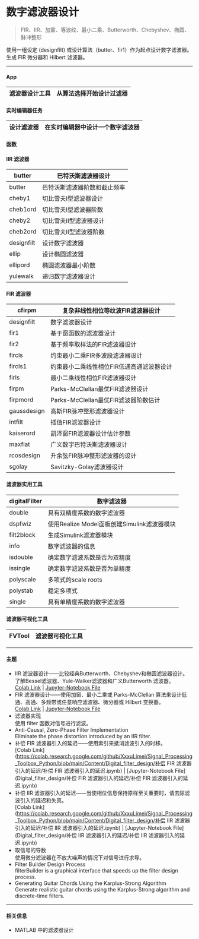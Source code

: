 # 数字滤波器设计
> FIR、IIR、加窗、等波纹、最小二乘、Butterworth、Chebyshev、椭圆、脉冲整形

使用一组设定 (designfilt) 或设计算法（butter、fir1）作为起点设计数字滤波器。生成 FIR 微分器和 Hilbert 滤波器。
***  
#### App
滤波器设计工具 | 从算法选择开始设计过滤器
---------- | -------------
#### 实时编辑器任务
设计滤波器 | 在实时编辑器中设计一个数字滤波器
---------- | -------------
#### 函数  
#### IIR 滤波器
butter | 巴特沃斯滤波器设计
---------- | -------------
butter | 巴特沃斯滤波器阶数和截止频率
cheby1 | 切比雪夫I型滤波器设计
cheb1ord | 切比雪夫I型滤波器阶数
cheby2 | 切比雪夫II型滤波器设计
cheb2ord | 切比雪夫II型滤波器阶数
designfilt | 设计数字滤波器
ellip | 设计椭圆滤波器
ellipord | 椭圆滤波器最小阶数
yulewalk | 递归数字滤波器设计
#### FIR 滤波器
cfirpm | 复杂非线性相位等纹波FIR滤波器设计
---------- | -------------
designfilt | 数字滤波器设计
fir1 | 基于窗函数的滤波器设计
fir2 | 基于频率取样法的FIR滤波器设计
fircls | 约束最小二乘FIR多波段滤波器设计
fircls1 | 约束最小二乘线性相位FIR低通高通滤波器设计
firls | 最小二乘线性相位FIR滤波器设计
firpm | Parks-McClellan最优FIR滤波器设计
firpmord | Parks-McClellan最优FIR滤波器阶数估计
gaussdesign | 高斯FIR脉冲整形滤波器设计
intfilt | 插值FIR滤波器设计
kaiserord | 凯泽窗FIR滤波器设计估计参数
maxflat | 广义数字巴特沃斯滤波器设计
rcosdesign | 升余弦FIR脉冲整形滤波器的设计
sgolay | Savitzky-Golay滤波器设计
#### 滤波器实用工具
digitalFilter | 数字滤波器
---------- | -------------
double | 具有双精度系数的数字滤波器
dspfwiz | 使用Realize Model面板创建Simulink滤波器模块
filt2block | 生成Simulink滤波器模块
info | 数字滤波器的信息
isdouble | 确定数字滤波系数是否为双精度
issingle | 确定数字滤波系数是否为单精度
polyscale | 多项式的scale roots
polystab | 稳定多项式
single | 具有单精度系数的数字滤波器  
#### 滤波器可视化工具
FVTool | 滤波器可视化工具
---------- | -------------
***
#### 主题  
- IIR 滤波器设计——比较经典Butterworth、Chebyshev和椭圆滤波器设计。了解Bessel滤波器、Yule-Walker滤波器和广义Butterworth 滤波器。  
[Colab Link](https://colab.research.google.com/github/XxxuLimei/Signal_Processing_Toolbox_Python/blob/main/Content/Digital_filter_design/IIR滤波器设计/IIR滤波器设计.ipynb) | [Jupyter-Notebook File](Digital_filter_design/IIR滤波器设计/IIR滤波器设计.ipynb)
- FIR 滤波器设计——使用加窗、最小二乘或 Parks-McClellan 算法来设计低通、高通、多频带或任意响应滤波器、微分器或 Hilbert 变换器。  
[Colab Link](https://colab.research.google.com/github/XxxuLimei/Signal_Processing_Toolbox_Python/blob/main/Content/Digital_filter_design/FIR滤波器设计/FIR滤波器设计.ipynb) | [Jupyter-Notebook File](Digital_filter_design/FIR滤波器设计/FIR滤波器设计.ipynb)
- 滤波器实现  
使用 filter 函数对信号进行滤波。  
- Anti-Causal, Zero-Phase Filter Implementation  
Eliminate the phase distortion introduced by an IIR filter.  
- 补偿 FIR 滤波器引入的延迟——使用索引来抵消滤波引入的时移。  
[Colab Link](https://colab.research.google.com/github/XxxuLimei/Signal_Processing_Toolbox_Python/blob/main/Content/Digital_filter_design/补偿 FIR 滤波器引入的延迟/补偿 FIR 滤波器引入的延迟.ipynb) | [Jupyter-Notebook File](Digital_filter_design/补偿 FIR 滤波器引入的延迟/补偿 FIR 滤波器引入的延迟.ipynb)
- 补偿 IIR 滤波器引入的延迟——当使相位信息保持原样至关重要时，请去除滤波引入的延迟和失真。  
[Colab Link](https://colab.research.google.com/github/XxxuLimei/Signal_Processing_Toolbox_Python/blob/main/Content/Digital_filter_design/补偿 IIR 滤波器引入的延迟/补偿 IIR 滤波器引入的延迟.ipynb) | [Jupyter-Notebook File](Digital_filter_design/补偿 IIR 滤波器引入的延迟/补偿 IIR 滤波器引入的延迟.ipynb)
- 取信号的导数  
使用微分滤波器在不放大噪声的情况下对信号进行求导。  
- Filter Builder Design Process  
filterBuilder is a graphical interface that speeds up the filter design process.  
- Generating Guitar Chords Using the Karplus-Strong Algorithm  
Generate realistic guitar chords using the Karplus-Strong algorithm and discrete-time filters.  
***
#### 相关信息
- MATLAB 中的滤波器设计
